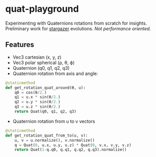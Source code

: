 # quat-playground

Experimenting with Quaternions rotations from scratch for insights.  
Preliminary work for [stargazer](https://github.com/alelouis/stargazer) evolutions. *Not performance oriented.*

## Features
- Vec3 cartesian (x, y, z)
- Vec3 polar spherical (ρ, θ, ϕ)
- Quaternion (q0, q1, q2, q3)
- Quaternion rotation from axis and angle:  
```python
@staticmethod
def get_rotation_quat_around(θ, u):
    q0 = cos(θ/2.)
    q1 = u.x * sin(θ/2.)
    q2 = u.y * sin(θ/2.)
    q3 = u.z * sin(θ/2.)
    return Quat(q0, q1, q2, q3)
``` 
- Quaternion rotation from u to v vectors
```python
@staticmethod
def get_rotation_quat_from_to(u, v):
    u, v = u.normalize(), v.normalize()
    q = Quat(0, u.x, u.y, u.z) * Quat(0, v.x, v.y, v.z)
    return Quat(1-q.q0, q.q1, q.q2, q.q3).normalize()
```
